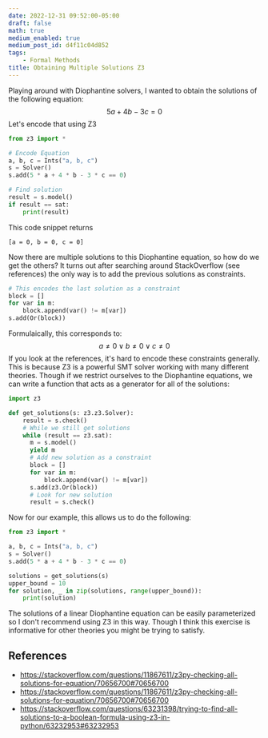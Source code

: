 ```yaml
---
date: 2022-12-31 09:52:00-05:00
draft: false
math: true
medium_enabled: true
medium_post_id: d4f11c04d852
tags:
    - Formal Methods
title: Obtaining Multiple Solutions Z3
---
```


Playing around with Diophantine solvers, I wanted to obtain the solutions of the following equation:
$$
5a + 4b - 3c = 0
$$
Let's encode that using Z3

```python
from z3 import *

# Encode Equation
a, b, c = Ints("a, b, c")
s = Solver()
s.add(5 * a + 4 * b - 3 * c == 0)

# Find solution
result = s.model()
if result == sat:
    print(result)
```

This code snippet returns

```
[a = 0, b = 0, c = 0]
```

Now there are multiple solutions to this Diophantine equation, so how do we get the others? It turns out after searching around StackOverflow (see references) the only way is to add the previous solutions as constraints.

```python
# This encodes the last solution as a constraint
block = []
for var in m:
    block.append(var() != m[var])
s.add(Or(block))
```

Formulaically, this corresponds to: 
$$
a \ne 0 \vee b \ne 0 \vee c \ne 0
$$
If you look at the references, it's hard to encode these constraints generally. This is because Z3 is a powerful SMT solver working with many different theories.  Though if we restrict ourselves to the Diophantine equations, we can write a function that acts as a generator for all of the solutions:

```python
import z3

def get_solutions(s: z3.z3.Solver):
    result = s.check()
    # While we still get solutions
    while (result == z3.sat):
      m = s.model()
      yield m
      # Add new solution as a constraint
      block = []
      for var in m:
          block.append(var() != m[var])
      s.add(z3.Or(block))
      # Look for new solution
      result = s.check()
```

Now for our example, this allows us to do the following:

```python
from z3 import *

a, b, c = Ints("a, b, c")
s = Solver()
s.add(5 * a + 4 * b - 3 * c == 0)

solutions = get_solutions(s)
upper_bound = 10
for solution, _ in zip(solutions, range(upper_bound)):
    print(solution)
```

The solutions of a linear Diophantine equation can be easily parameterized so I don't recommend using Z3 in this way. Though I think this exercise is informative for other theories you might be trying to satisfy. 

## References

- https://stackoverflow.com/questions/11867611/z3py-checking-all-solutions-for-equation/70656700#70656700
- https://stackoverflow.com/questions/11867611/z3py-checking-all-solutions-for-equation/70656700#70656700
- https://stackoverflow.com/questions/63231398/trying-to-find-all-solutions-to-a-boolean-formula-using-z3-in-python/63232953#63232953